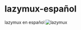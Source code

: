 # lazymux-español 
lazymux en español
![lazymux](https://github.com/telenhackse/lazymux-spanish/blob/main/delete-me.jpg)

